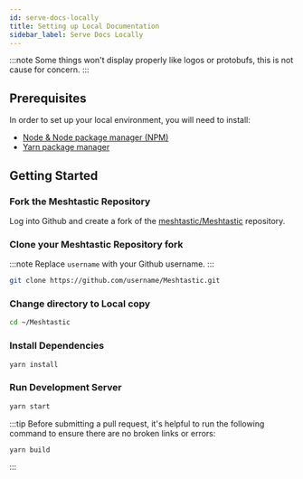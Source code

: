```yaml
---
id: serve-docs-locally
title: Setting up Local Documentation
sidebar_label: Serve Docs Locally
---
```


:::note
Some things won't display properly like logos or protobufs, this is not cause for concern.
:::

## Prerequisites

In order to set up your local environment, you will need to install:

- [Node & Node package manager (NPM)](https://docs.npmjs.com/downloading-and-installing-node-js-and-npm)
- [Yarn package manager](https://yarnpkg.com/getting-started/install)

## Getting Started

### Fork the Meshtastic Repository

Log into Github and create a fork of the [meshtastic/Meshtastic](https://github.com/meshtastic/Meshtastic) repository.

### Clone your Meshtastic Repository fork

:::note
Replace `username` with your Github username.
:::

```bash title="Clone username/Meshtastic Repo"
git clone https://github.com/username/Meshtastic.git
```

### Change directory to Local copy

```bash title="Change Directory"
cd ~/Meshtastic
```

### Install Dependencies

```bash title="Install dependencies using Yarn"
yarn install
```

### Run Development Server

```bash title="Run node.js server"
yarn start
```

:::tip
Before submitting a pull request, it's helpful to run the following command to ensure there are no broken links or errors:

```bash title="Build Project"
yarn build
```

:::
